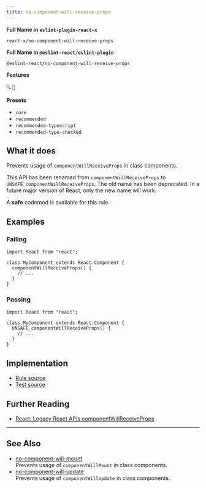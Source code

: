 ```yaml
---
title: no-component-will-receive-props
---
```


**Full Name in `eslint-plugin-react-x`**

```plain copy
react-x/no-component-will-receive-props
```

**Full Name in `@eslint-react/eslint-plugin`**

```plain copy
@eslint-react/no-component-will-receive-props
```

**Features**

`🔍` `🔄`

**Presets**

- `core`
- `recommended`
- `recommended-typescript`
- `recommended-type-checked`

## What it does

Prevents usage of `componentWillReceiveProps` in class components.

This API has been renamed from `componentWillReceiveProps` to `UNSAFE_componentWillReceiveProps`. The old name has been deprecated. In a future major version of React, only the new name will work.

A **safe** codemod is available for this rule.

## Examples

### Failing

```tsx
import React from "react";

class MyComponent extends React.Component {
  componentWillReceiveProps() {
    // ...
  }
}
```

### Passing

```tsx
import React from "react";

class MyComponent extends React.Component {
  UNSAFE_componentWillReceiveProps() {
    // ...
  }
}
```

## Implementation

- [Rule source](https://github.com/Rel1cx/eslint-react/tree/main/packages/plugins/eslint-plugin-react-x/src/rules/no-component-will-receive-props.ts)
- [Test source](https://github.com/Rel1cx/eslint-react/tree/main/packages/plugins/eslint-plugin-react-x/src/rules/no-component-will-receive-props.spec.ts)

## Further Reading

- [React: Legacy React APIs componentWillReceiveProps](https://react.dev/reference/react/Component#componentwillreceiveprops)

---

## See Also

- [no-component-will-mount](./no-component-will-mount)\
  Prevents usage of `componentWillMount` in class components.
- [no-component-will-update](./no-component-will-update)\
  Prevents usage of `componentWillUpdate` in class components.
